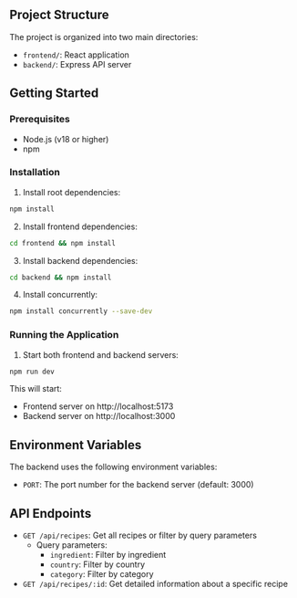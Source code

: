 ## Project Structure

The project is organized into two main directories:
- `frontend/`: React application
- `backend/`: Express API server

## Getting Started

### Prerequisites

- Node.js (v18 or higher)
- npm

### Installation

1. Install root dependencies:
```bash
npm install
```

2. Install frontend dependencies:
```bash
cd frontend && npm install
```

3. Install backend dependencies:
```bash
cd backend && npm install
```

4. Install concurrently:
```bash
npm install concurrently --save-dev
```

### Running the Application

1. Start both frontend and backend servers:
```bash
npm run dev
```

This will start:
- Frontend server on http://localhost:5173
- Backend server on http://localhost:3000

## Environment Variables

The backend uses the following environment variables:
- `PORT`: The port number for the backend server (default: 3000)

## API Endpoints

- `GET /api/recipes`: Get all recipes or filter by query parameters
  - Query parameters:
    - `ingredient`: Filter by ingredient
    - `country`: Filter by country
    - `category`: Filter by category
- `GET /api/recipes/:id`: Get detailed information about a specific recipe